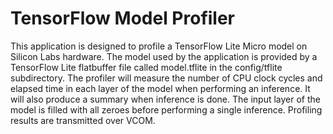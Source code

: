# TensorFlow Model Profiler


This application is designed to profile a TensorFlow Lite Micro model on Silicon
Labs hardware. The model used by the application is provided by a TensorFlow
Lite flatbuffer file called model.tflite in the config/tflite subdirectory. The
profiler will measure the number of CPU clock cycles and elapsed time in each
layer of the model when performing an inference. It will also produce a summary
when inference is done. The input layer of the model is filled with all zeroes
before performing a single inference. Profiling results are transmitted over
VCOM.
